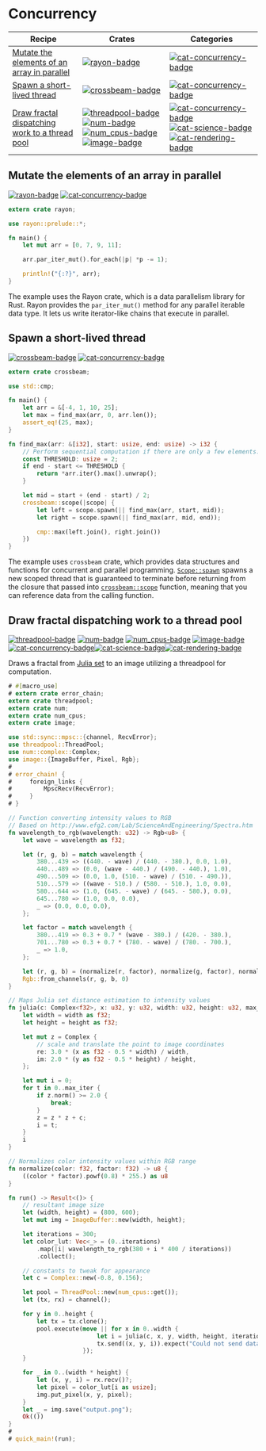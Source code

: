 # Concurrency

| Recipe | Crates | Categories |
|--------|--------|------------|
| [Mutate the elements of an array in parallel][ex-rayon-iter-mut] | [![rayon-badge]][rayon] | [![cat-concurrency-badge]][cat-concurrency] |
| [Spawn a short-lived thread][ex-crossbeam-spawn] | [![crossbeam-badge]][crossbeam] | [![cat-concurrency-badge]][cat-concurrency] |
| [Draw fractal dispatching work to a thread pool][ex-threadpool-fractal] | [![threadpool-badge]][threadpool] [![num-badge]][num] [![num_cpus-badge]][num_cpus] [![image-badge]][image] | [![cat-concurrency-badge]][cat-concurrency][![cat-science-badge]][cat-science][![cat-rendering-badge]][cat-rendering] |

[ex-rayon-iter-mut]: #ex-rayon-iter-mut
<a name="ex-rayon-iter-mut"></a>
## Mutate the elements of an array in parallel

[![rayon-badge]][rayon] [![cat-concurrency-badge]][cat-concurrency]

```rust
extern crate rayon;

use rayon::prelude::*;

fn main() {
    let mut arr = [0, 7, 9, 11];

    arr.par_iter_mut().for_each(|p| *p -= 1);

    println!("{:?}", arr);
}
```

The example uses the Rayon crate, which is a data parallelism library for Rust.
Rayon provides the `par_iter_mut()` method for any parallel iterable data type.
It lets us write iterator-like chains that execute in parallel.

[ex-crossbeam-spawn]: #ex-crossbeam-spawn
<a name="ex-crossbeam-spawn"></a>
## Spawn a short-lived thread

[![crossbeam-badge]][crossbeam] [![cat-concurrency-badge]][cat-concurrency]

```rust
extern crate crossbeam;

use std::cmp;

fn main() {
    let arr = &[-4, 1, 10, 25];
    let max = find_max(arr, 0, arr.len());
    assert_eq!(25, max);
}

fn find_max(arr: &[i32], start: usize, end: usize) -> i32 {
    // Perform sequential computation if there are only a few elements.
    const THRESHOLD: usize = 2;
    if end - start <= THRESHOLD {
        return *arr.iter().max().unwrap();
    }

    let mid = start + (end - start) / 2;
    crossbeam::scope(|scope| {
        let left = scope.spawn(|| find_max(arr, start, mid));
        let right = scope.spawn(|| find_max(arr, mid, end));

        cmp::max(left.join(), right.join())
    })
}
```

The example uses `crossbeam` crate, which provides data structures and functions
for concurrent and parallel programming. [`Scope::spawn`] spawns a new scoped thread that is guaranteed
to terminate before returning from the closure that passed into [`crossbeam::scope`] function, meaning that
you can reference data from the calling function.

[ex-threadpool-fractal]: #ex-threadpool-fractal
<a name="ex-threadpool-fractal"></a>
## Draw fractal dispatching work to a thread pool

[![threadpool-badge]][threadpool] [![num-badge]][num] [![num_cpus-badge]][num_cpus] [![image-badge]][image] [![cat-concurrency-badge]][cat-concurrency][![cat-science-badge]][cat-science][![cat-rendering-badge]][cat-rendering]

Draws a fractal from [Julia set] to an image utilizing a threadpool for computation.


```rust
# #[macro_use]
# extern crate error_chain;
extern crate threadpool;
extern crate num;
extern crate num_cpus;
extern crate image;

use std::sync::mpsc::{channel, RecvError};
use threadpool::ThreadPool;
use num::complex::Complex;
use image::{ImageBuffer, Pixel, Rgb};
#
# error_chain! {
#     foreign_links {
#         MpscRecv(RecvError);
#     }
# }

// Function converting intensity values to RGB
// Based on http://www.efg2.com/Lab/ScienceAndEngineering/Spectra.htm
fn wavelength_to_rgb(wavelength: u32) -> Rgb<u8> {
    let wave = wavelength as f32;

    let (r, g, b) = match wavelength {
        380...439 => ((440. - wave) / (440. - 380.), 0.0, 1.0),
        440...489 => (0.0, (wave - 440.) / (490. - 440.), 1.0),
        490...509 => (0.0, 1.0, (510. - wave) / (510. - 490.)),
        510...579 => ((wave - 510.) / (580. - 510.), 1.0, 0.0),
        580...644 => (1.0, (645. - wave) / (645. - 580.), 0.0),
        645...780 => (1.0, 0.0, 0.0),
        _ => (0.0, 0.0, 0.0),
    };

    let factor = match wavelength {
        380...419 => 0.3 + 0.7 * (wave - 380.) / (420. - 380.),
        701...780 => 0.3 + 0.7 * (780. - wave) / (780. - 700.),
        _ => 1.0,
    };

    let (r, g, b) = (normalize(r, factor), normalize(g, factor), normalize(b, factor));
    Rgb::from_channels(r, g, b, 0)
}

// Maps Julia set distance estimation to intensity values
fn julia(c: Complex<f32>, x: u32, y: u32, width: u32, height: u32, max_iter: u32) -> u32 {
    let width = width as f32;
    let height = height as f32;

    let mut z = Complex {
        // scale and translate the point to image coordinates
        re: 3.0 * (x as f32 - 0.5 * width) / width,
        im: 2.0 * (y as f32 - 0.5 * height) / height,
    };

    let mut i = 0;
    for t in 0..max_iter {
        if z.norm() >= 2.0 {
            break;
        }
        z = z * z + c;
        i = t;
    }
    i
}

// Normalizes color intensity values within RGB range
fn normalize(color: f32, factor: f32) -> u8 {
    ((color * factor).powf(0.8) * 255.) as u8
}

fn run() -> Result<()> {
    // resultant image size
    let (width, height) = (800, 600);
    let mut img = ImageBuffer::new(width, height);

    let iterations = 300;
    let color_lut: Vec<_> = (0..iterations)
        .map(|i| wavelength_to_rgb(380 + i * 400 / iterations))
        .collect();

    // constants to tweak for appearance
    let c = Complex::new(-0.8, 0.156);

    let pool = ThreadPool::new(num_cpus::get());
    let (tx, rx) = channel();

    for y in 0..height {
        let tx = tx.clone();
        pool.execute(move || for x in 0..width {
                         let i = julia(c, x, y, width, height, iterations);
                         tx.send((x, y, i)).expect("Could not send data!");
                     });
    }

    for _ in 0..(width * height) {
        let (x, y, i) = rx.recv()?;
        let pixel = color_lut[i as usize];
        img.put_pixel(x, y, pixel);
    }
    let _ = img.save("output.png");
    Ok(())
}
#
# quick_main!(run);
```

<!-- Categories -->

[cat-concurrency-badge]: https://badge-cache.kominick.com/badge/concurrency--x.svg?style=social
[cat-concurrency]: https://crates.io/categories/concurrency
[cat-rendering-badge]: https://badge-cache.kominick.com/badge/rendering--x.svg?style=social
[cat-rendering]: https://crates.io/categories/rendering
[cat-science-badge]: https://badge-cache.kominick.com/badge/science--x.svg?style=social
[cat-science]: https://crates.io/categories/science

<!-- Crates -->

[crossbeam-badge]: https://badge-cache.kominick.com/crates/v/crossbeam.svg?label=crossbeam
[crossbeam]: https://docs.rs/crossbeam/
[image-badge]: https://badge-cache.kominick.com/crates/v/image.svg?label=image
[image]: https://docs.rs/image/
[num-badge]: https://badge-cache.kominick.com/crates/v/num.svg?label=num
[num]: https://docs.rs/num/
[num_cpus-badge]: https://badge-cache.kominick.com/crates/v/num_cpus.svg?label=num_cpus
[num_cpus]: https://docs.rs/num_cpus/
[rayon-badge]: https://badge-cache.kominick.com/crates/v/rayon.svg?label=rayon
[rayon]: https://docs.rs/rayon/
[threadpool-badge]: https://badge-cache.kominick.com/crates/v/threadpool.svg?label=threadpool
[threadpool]: https://docs.rs/threadpool/

<!-- Reference -->

[Julia set]: https://en.wikipedia.org/wiki/Julia_set
[`crossbeam::scope`]: https://docs.rs/crossbeam/0.*/crossbeam/fn.scope.html
[`Scope::spawn`]: https://docs.rs/crossbeam/0.*/crossbeam/struct.Scope.html#method.spawn
